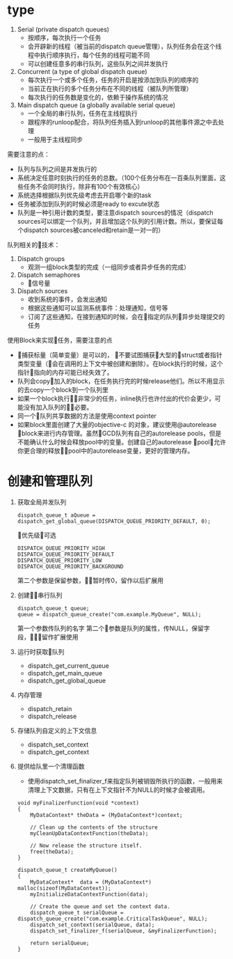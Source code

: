 # type
1. Serial (private dispatch queues)
    * 按顺序，每次执行一个任务
    * 会开辟新的线程（被当前的dispatch queue管理），队列任务会在这个线程中执行顺序执行，每个任务的线程可能不同
    * 可以创建任意多的串行队列，这些队列之间并发执行
2. Concurrent (a type of global dispatch queue)
    * 每次执行一个或多个任务，任务的开启是按添加到队列的顺序的
    * 当前正在执行的多个任务分布在不同的线程（被队列所管理）
    * 每次执行的任务数是变化的，依赖于操作系统的情况
3. Main dispatch queue (a globally available serial queue)
    * 一个全局的串行队列，任务在主线程执行
    * 跟程序的runloop配合，将队列任务插入到runloop的其他事件源之中去处理
    * 一般用于主线程同步

需要注意的点：

* 队列与队列之间是并发执行的
* 系统决定任意时刻执行的任务的总数。（100个任务分布在一百条队列里面，这些任务不会同时执行，除非有100个有效核心）
* 系统选择根据队列优先级考虑去开启哪个新的task
* 任务被添加到队列的时候必须是ready to excute状态
* 队列是一种引用计数的类型，要注意dispatch sources的情况（dispatch sources可以绑定一个队列，并且增加这个队列的引用计数。所以，要保证每个dispatch sources被canceled和retain是一对一的）


队列相关的技术：

1. Dispatch groups
    * 观测一组block类型的完成（一组同步或者异步任务的完成）
2. Dispatch semaphores
    * 信号量
3. Dispatch sources
    * 收到系统的事件，会发出通知
    * 根据这些通知可以监测系统事件：处理通知，信号等
    * 订阅了这些通知，在接到通知的时候，会在指定的队列异步处理提交的任务

使用Block来实现任务，需要注意的点

* 捕获标量（简单变量）是可以的， 不要试图捕获大型的struct或者指针类型变量（会在调用的上下文中被创建和删除）。在block执行的时候，这个指针指向的内存可能已经失效了。
* 队列会copy加入的block，在任务执行完的时候release他们。所以不用显示的去copy一个block到一个队列里
* 如果一个block执行非常少的任务，inline执行也许付出的代价会更少，可能没有加入队列的必要。
* 同一个队列共享数据的方法是使用context pointer
* 如果block里面创建了大量的objective-c 的对象，建议使用@autorelease block来进行内存管理。虽然GCD队列有自己的autorelease pools，但是不能确认什么时候会释放pool中的变量。创建自己的autorelease pool允许你更合理的释放pool中的autorelease变量，更好的管理内存。



# 创建和管理队列
1. 获取全局并发队列


    ```
    dispatch_queue_t aQueue = dispatch_get_global_queue(DISPATCH_QUEUE_PRIORITY_DEFAULT, 0);
    ```

    优先级可选
    
    ```
    DISPATCH_QUEUE_PRIORITY_HIGH
    DISPATCH_QUEUE_PRIORITY_DEFAULT
    DISPATCH_QUEUE_PRIORITY_LOW
    DISPATCH_QUEUE_PRIORITY_BACKGROUND
    ```
    第二个参数是保留参数，暂时传0，留作以后扩展用
    
2. 创建串行队列
    
    ```
    dispatch_queue_t queue;
    queue = dispatch_queue_create("com.example.MyQueue", NULL);
    ```
    第一个参数传队列的名字
    第二个参数是队列的属性，传NULL，保留字段，留作扩展使用
3. 运行时获取队列

    * dispatch_get_current_queue
    * dispatch_get_main_queue
    * dispatch_get_global_queue
4. 内存管理
    * dispatch_retain
    * dispatch_release
5. 存储队列自定义的上下文信息
    * dispatch_set_context
    * dispatch_get_context
6. 提供给队里一个清理函数
    * 使用dispatch_set_finalizer_f来指定队列被销毁所执行的函数，一般用来清理上下文数据，只有在上下文指针不为NULL的时候才会被调用。

    ```
    void myFinalizerFunction(void *context)
    {
        MyDataContext* theData = (MyDataContext*)context;
    
        // Clean up the contents of the structure
        myCleanUpDataContextFunction(theData);
    
        // Now release the structure itself.
        free(theData);
    }
    
    dispatch_queue_t createMyQueue()
    {
        MyDataContext*  data = (MyDataContext*) malloc(sizeof(MyDataContext));
        myInitializeDataContextFunction(data);
    
        // Create the queue and set the context data.
        dispatch_queue_t serialQueue = dispatch_queue_create("com.example.CriticalTaskQueue", NULL);
        dispatch_set_context(serialQueue, data);
        dispatch_set_finalizer_f(serialQueue, &myFinalizerFunction);
    
        return serialQueue;
    }

    ```




